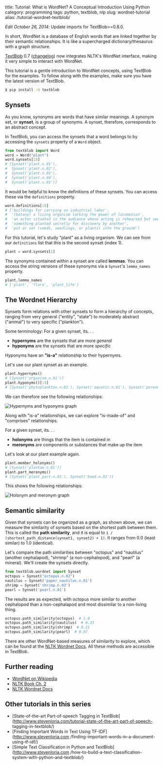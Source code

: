 title: Tutorial: What is WordNet? A Conceptual Introduction Using Python
category: programming
tags: python, textblob, nlp
slug: wordnet-tutorial
alias: /tutorial-wordnet-textblob/

*Edit October 26, 2014*: Update imports for TextBlob>=0.8.0.

In short, WordNet is a database of English words that are linked together by their semantic relationships. It is like a supercharged dictionary/thesaurus with a graph structure.

[TextBlob](https://textblob.readthedocs.io/) 0.7
([changelog](https://textblob.readthedocs.io/en/latest/changelog.html)) now integrates NLTK's WordNet interface, making it very simple to interact with WordNet.

This tutorial is a gentle introduction to WordNet concepts, using TextBlob for the examples. To follow along with the examples, make sure you have the latest version of TextBlob.

```bash
$ pip install -U textblob
```

## Synsets

As you know, synonyms are words that have similar meanings. A synonym set, or **synset**, is a group of synonyms. A synset, therefore, corresponds to an abstract concept.

In TextBlob, you can access the synsets that a word belongs to by accessing the `synsets` property of a `Word` object.

```python
from textblob import Word
word = Word("plant")
word.synsets[:5]
# [Synset('plant.n.01'),
#  Synset('plant.n.02'),
#  Synset('plant.n.03'),
#  Synset('plant.n.04'),
#  Synset('plant.v.01')]
```

It would be helpful to know the definitions of these synsets. You can access these via the `definitions` property.

```python
word.definitions[:5]
# ['buildings for carrying on industrial labor',
#  '(botany) a living organism lacking the power of locomotion',
#  'an actor situated in the audience whose acting is rehearsed but seems spontaneous to the audience',
#  'something planted secretly for discovery by another',
#  'put or set (seeds, seedlings, or plants) into the ground']
```

For this tutorial, let's study "plant" as a living organism. We can see from our
`definitions` list that this is the second synset (index 1).


```python
plant = word.synsets[1]
```

The synonyms contained within a synset are called **lemmas**. You can access the string versions of these synonyms via a `Synset`'s `lemma_names` property.

```python
plant.lemma_names
# ['plant', 'flora', 'plant_life']
```

## The Wordnet Hierarchy

Synsets form relations with other synsets to form a hierarchy of concepts,
ranging from very general ("entity", "state") to moderately abstract ("animal")
to very specific ("plankton").

Some terminology: For a given synset, its. . .

- **hypernyms** are the synsets that are more *general*
- **hyponyms** are the synsets that are more *specific*

Hyponyms have an **"is-a"** relationship to their hypernyms.

Let's use our plant synset as an example.

```python
plant.hypernyms()
# [Synset('organism.n.01')]
plant.hyponyms()[:3]
# [Synset('phytoplankton.n.01'), Synset('aquatic.n.01'), Synset('perennial.n.01')]
```

We can therefore see the following relationships:

![Hypernyms and hyponyms graph](https://dl.dropboxusercontent.com/u/1693233/blog/hypernyms-hyponyms.png)

Along with "is-a" relationships, we can explore "is-made-of" and "comprises"
relationships.

For a given synset, its. . .

* **holonyms** are things that the item is contained in
* **meronyms** are components or substances that make up the item

Let's look at our plant example again.

```python
plant.member_holonyms()
# [Synset('plantae.n.01')]
plant.part_meronyms()
# [Synset('plant_part.n.01'), Synset('hood.n.02')]
```

This shows the following relationships:

![Holonym and meronym graph](https://dl.dropboxusercontent.com/u/1693233/blog/holonyms-meronyms.png)

## Semantic similarity

Given that synsets can be organized as a graph, as shown above, we can measure
the similarity of synsets based on the shortest path between them. This is
called the **path similarity**, and it is equal to `1 /
(shortest_path_distance(synset1, synset2) + 1)`. It ranges from 0.0 (least
similar) to 1.0 (identical).

Let's compare the path similarities between "octopus" and "nautilus" (another
cephalapod), "shrimp" (a non-cephalopod), and "pearl" (a mineral). We'll create the synsets directly.

```python
from textblob.wordnet import Synset
octopus = Synset("octopus.n.02")
nautilus = Synset('paper_nautilus.n.01')
shrimp = Synset('shrimp.n.03')
pearl = Synset('pearl.n.01')
```

The results are as expected, with octopus more similar to another cephalopod
than a non-cephalapod and most dissimilar to a non-living thing.

```python
octopus.path_similarity(octopus)  # 1.0
octopus.path_similarity(nautilus)  # 0.33
octopus.path_similarity(shrimp)  # 0.11
octopus.path_similarity(pearl)  # 0.07
```

There are other WordNet-based measures of similarity to explore, which can be found at the [NLTK Wordnet Docs](http://nltk.googlecode.com/svn/trunk/doc/howto/wordnet.html). All these methods are  accessible in TextBlob.

## Further reading

- [WordNet on Wikipedia](https://en.wikipedia.org/wiki/Wordnet)
- [NLTK Book Ch. 2](http://nltk.org/book/ch02.html)
- [NLTK Wordnet
Docs](http://nltk.googlecode.com/svn/trunk/doc/howto/wordnet.html)


## Other tutorials in this series

- [State-of-the-art Part-of-speech Tagging in
TextBlob](http://www.stevenloria.com/tutorial-state-of-the-art-part-of-speech-
tagging-in-textblob/)
- [Finding Important Words in Text Using TF-IDF](http://www.stevenloria.com
/finding-important-words-in-a-document-using-tf-idf/)
- [Simple Text Classification in Python and TextBlob](http://www.stevenloria.com
/how-to-build-a-text-classification-system-with-python-and-textblob/)
